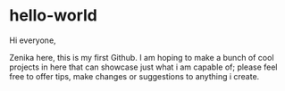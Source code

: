 # hello-world

Hi everyone,

Zenika here, this is my first Github. I am hoping to make a bunch of cool projects in here that can showcase just what i am capable of; please feel free to offer tips, make changes or suggestions to anything i create. 

